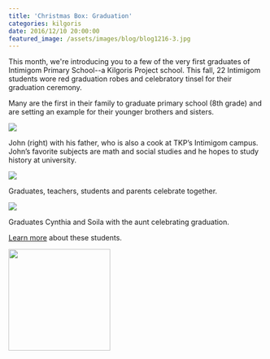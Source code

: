 ```yaml
---
title: 'Christmas Box: Graduation'
categories: kilgoris
date: 2016/12/10 20:00:00
featured_image: /assets/images/blog/blog1216-3.jpg
---
```


This month, we're introducing you to a few of the very first graduates of Intimigom Primary School--a Kilgoris Project school. This fall, 22 Intimigom students wore red graduation robes and celebratory tinsel for their graduation ceremony.

<!-- more -->

Many are the first in their family to graduate primary school (8th grade) and are setting an example for their younger brothers and sisters.

<div class="thumbnail">
  <img src="/assets/images/blog/blog1216-3.jpg"/>
  <div class="caption">
    <p>John (right) with his father, who is also a cook at TKP’s Intimigom campus. John’s favorite subjects
            are math and social studies and he hopes to study history at university.</p>
  </div>
</div>
<div class="thumbnail">
  <img src="/assets/images/blog/blog1216-2.jpg"/>
  <div class="caption">
    <p>Graduates, teachers, students and parents celebrate together.</p>
  </div>
</div>
<div class="thumbnail">
  <img src="/assets/images/blog/blog1216-1.jpg"/>
  <div class="caption">
    <p>Graduates Cynthia and Soila with the aunt celebrating graduation.</p>
  </div>
</div>

[Learn more](http://www.kilgoris.org/impact-stories/2016/11/14/congratulations-intimigom-primary-graduates) about these students.

<p class="text-center"> <a target="_blank" href="http://www.kilgoris.org/"><img width="200" src="/assets/images/kilgoris/logo.png"/></a></p>
